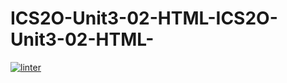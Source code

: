 # ICS2O-Unit3-02-HTML-ICS2O-Unit3-02-HTML-
[![linter](https://github.com/Daniel-Pawelko/ICS2O-Unit3-02-HTML-ICS2O-Unit3-02-HTML-/workflows/linter/badge.svg)](https://github.com/marketplace/actions/super-linter)
